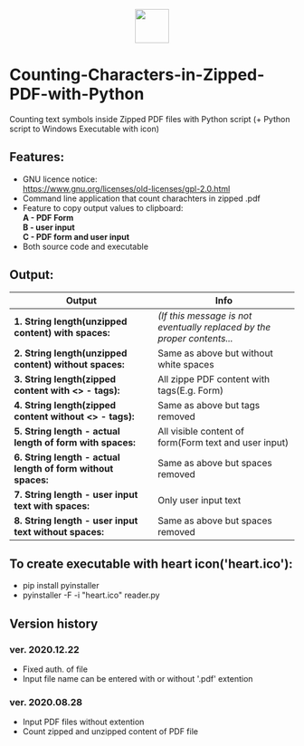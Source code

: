 <p align="center">
<img src="heart.ico" width="60" height="60">
</p>

# Counting-Characters-in-Zipped-PDF-with-Python
Counting text symbols inside Zipped PDF files with Python script (+ Python script to Windows Executable with icon)

## Features:
* GNU licence notice:\
  https://www.gnu.org/licenses/old-licenses/gpl-2.0.html
* Command line application that count charachters in zipped .pdf
* Feature to copy output values to clipboard:\
  **A - PDF Form**\
  **B - user input**\
  **C - PDF form and user input**
* Both source code and executable

## Output:
| Output |Info |
|-|-|
|**1. String length(unzipped content) with spaces:**|*(If this message is not eventually replaced by the proper contents...*
**2. String length(unzipped content) without spaces:**|        Same as above but without white spaces
**3. String length(zipped content with <> - tags):**|          All zippe PDF content with  tags(E.g. Form)
**4. String length(zipped content without <> - tags):**|       Same as above but  tags removed
**5. String length - actual length of form with spaces:**|     All visible content of form(Form text and user input)
**6. String length - actual length of form without spaces:**|  Same as above but spaces removed
**7. String length - user input text with spaces:**|           Only user input text
**8. String length - user input text without spaces:**|        Same as above but spaces removed

## To create executable with heart icon('heart.ico'):
* pip install pyinstaller
* pyinstaller -F -i "heart.ico" reader.py

## Version history

### ver. 2020.12.22
* Fixed auth. of file
* Input file name can be entered with or without '.pdf' extention

### ver. 2020.08.28
* Input PDF files without extention
* Count zipped and unzipped content of PDF file


